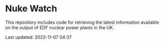 # Nuke Watch

This repository includes code for retrieving the latest information available on the output of EDF nuclear power plants in the UK.

Last updated: 2022-11-07 04:37